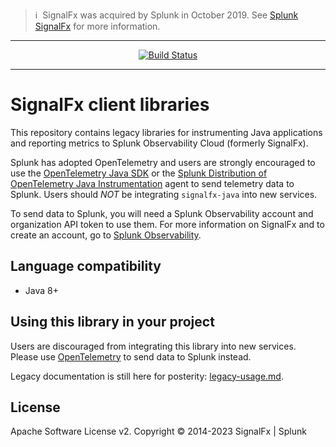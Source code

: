 >ℹ️&nbsp;&nbsp;SignalFx was acquired by Splunk in October 2019. See [Splunk SignalFx](https://www.splunk.com/en_us/investor-relations/acquisitions/signalfx.html) for more information.

---

<p align="center">
  <a href="https://github.com/signalfx/signalfx-java/actions?query=workflow%3A%22CI+build%22">
    <img alt="Build Status" src="https://github.com/signalfx/signalfx-java/actions/workflows/ci.yaml/badge.svg">
  </a>
</p>

---

# SignalFx client libraries

This repository contains legacy libraries for instrumenting Java applications and
reporting metrics to Splunk Observability Cloud (formerly SignalFx).

Splunk has adopted OpenTelemetry and users are strongly encouraged to use the 
[OpenTelemetry Java SDK](https://github.com/open-telemetry/opentelemetry-java) or
the [Splunk Distribution of OpenTelemetry Java Instrumentation](https://github.com/signalfx/splunk-otel-java)
agent to send telemetry data to Splunk. Users should *NOT* be integrating `signalfx-java` 
into new services.

To send data to Splunk, you will need a Splunk Observability account and organization
API token to use them. For more information on SignalFx and to create an
account, go to [Splunk Observability](https://www.splunk.com/en_us/products/observability.html).

## Language compatibility

* Java 8+

## Using this library in your project

Users are discouraged from integrating this library into new services. Please 
use [OpenTelemetry](https://github.com/open-telemetry/opentelemetry-java) to send data 
to Splunk instead.

Legacy documentation is still here for posterity: [legacy-usage.md](legacy-usage.md). 

## License

Apache Software License v2. Copyright © 2014-2023 SignalFx | Splunk
